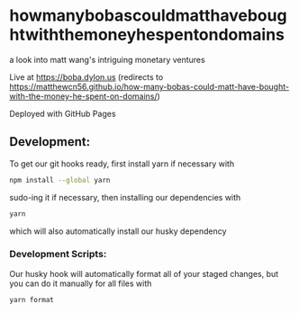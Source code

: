 # howmanybobascouldmatthaveboughtwiththemoneyhespentondomains
a look into matt wang's intriguing monetary ventures

Live at https://boba.dylon.us (redirects to https://matthewcn56.github.io/how-many-bobas-could-matt-have-bought-with-the-money-he-spent-on-domains/)

Deployed with GitHub Pages


## Development:
To get our git hooks ready, first install yarn if necessary with

```sh
npm install --global yarn
```

sudo-ing it if necessary, then installing our dependencies with

```sh
yarn
```




which will also automatically install our husky dependency

### Development Scripts:
Our husky hook will automatically format all of your staged changes, but you can do it manually for all files with 

```sh
yarn format
```
